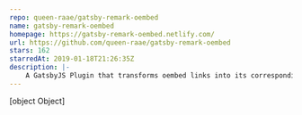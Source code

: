 ```yaml
---
repo: queen-raae/gatsby-remark-oembed
name: gatsby-remark-oembed
homepage: https://gatsby-remark-oembed.netlify.com/
url: https://github.com/queen-raae/gatsby-remark-oembed
stars: 162
starredAt: 2019-01-18T21:26:35Z
description: |-
    A GatsbyJS Plugin that transforms oembed links into its corresponding embed code.
---
```


[object Object]
